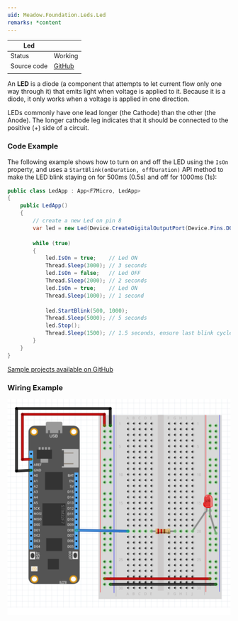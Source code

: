 ```yaml
---
uid: Meadow.Foundation.Leds.Led
remarks: *content
---
```


| Led         |             |
|-------------|-------------|
| Status      | Working     |
| Source code | [GitHub](https://github.com/WildernessLabs/Meadow.Foundation/tree/master/Source/Meadow.Foundation.Core/Leds/) |
| | |

An **LED** is a diode (a component that attempts to let current flow only one way through it) that emits light when voltage is applied to it. Because it is a diode, it only works when a voltage is applied in one direction. 

LEDs commonly have one lead longer (the Cathode) than the other (the Anode). The longer cathode leg indicates that it should be connected to the positive (+) side of a circuit.

### Code Example

The following example shows how to turn on and off the LED using the `IsOn` property, and uses a `StartBlink(onDuration, offDuration)` API method to make the LED blink staying on for 500ms (0.5s) and off for 1000ms (1s):

```csharp
public class LedApp : App<F7Micro, LedApp>
{
    public LedApp()
    {
        // create a new Led on pin 8
        var led = new Led(Device.CreateDigitalOutputPort(Device.Pins.D08));

        while (true)
        {
            led.IsOn = true;    // Led ON
            Thread.Sleep(3000); // 3 seconds
            led.IsOn = false;   // Led OFF
            Thread.Sleep(2000); // 2 seconds
            led.IsOn = true;    // Led ON
            Thread.Sleep(1000); // 1 second

            led.StartBlink(500, 1000);
            Thread.Sleep(5000); // 5 seconds
            led.Stop();
            Thread.Sleep(1500); // 1.5 seconds, ensure last blink cycle is complete
        }
    }
}
```

[Sample projects available on GitHub](https://github.com/WildernessLabs/Meadow.Foundation/tree/master/Source/Meadow.Foundation.Core.Samples) 

### Wiring Example

![](../../API_Assets/Meadow.Foundation.Leds.Led/Led_bb.svg)
